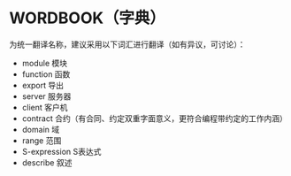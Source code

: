 # WORDBOOK（字典）

为统一翻译名称，建议采用以下词汇进行翻译（如有异议，可讨论）：
- module 模块
- function 函数
- export 导出
- server 服务器
- client 客户机
- contract 合约（有合同、约定双重字面意义，更符合编程带约定的工作内涵）
- domain 域
- range 范围
- S-expression S表达式
- describe 叙述
